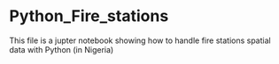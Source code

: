 # Python_Fire_stations
This file is a jupter notebook showing how to handle fire stations spatial data with Python (in Nigeria)
